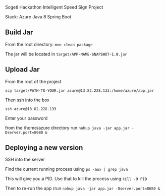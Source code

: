 Sogeti Hackathon Intelligent Speed Sign Project

Stack:
Azure
Java 8
Spring Boot

## Build Jar
From the root directory: `mvn clean package`

The jar will be located in `target/APP-NAME-SNAPSHOT-1.0.jar`

## Upload Jar
From the root of the project

`scp target/PATH-TO-YOUR.jar azure@13.82.228.133:/home/azure/app.jar`

Then ssh into the box

`ssh azure@13.82.228.133`

Enter your password

from the /home/azure directory run `nohup java -jar app.jar -Dserver.port=8080 &`

## Deploying a new version
SSH into the server

Find the current running process using `ps -aux | grep java`

This will give you a PID. Use that to kill the process using `kill -9 PID`

Then to re-run the app rrun `nohup java -jar app.jar -Dserver.port=8080 &`
